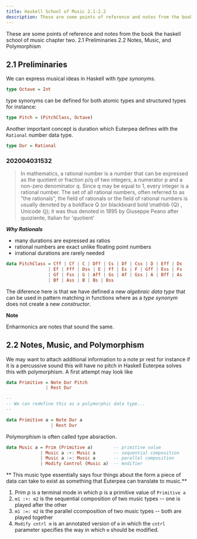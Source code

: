 ```yaml
---
title: Haskell School of Music 2.1-2.2
description: These are some points of reference and notes from the book the haskell school of music chapter two.
---
```


<PageDescription>
  These are some points of reference and notes from the book the haskell school
  of music chapter two.
</PageDescription>

<AnchorLinks>
  <AnchorLink>2.1 Preliminaries</AnchorLink>
  <AnchorLink>2.2 Notes, Music, and Polymorphism</AnchorLink>
</AnchorLinks>

## 2.1 Preliminaries

We can express musical ideas in Haskell with _type synonyms_.

```haskell
type Octave = Int
```

type synonyms can be defined for both atomic types and structured types for instance:

```haskell
type Pitch = (PitchClass, Octave)
```

Another important concept is duration which Euterpea defines with the `Rational` number data type.

```haskell
type Dur = Rational
```

### 202004031532

> In mathematics, a rational number is a number that can be expressed as the quotient or fraction p/q of two integers, a numerator p and a non-zero denominator q. Since q may be equal to 1, every integer is a rational number. The set of all rational numbers, often referred to as "the rationals", the field of rationals or the field of rational numbers is usually denoted by a boldface Q (or blackboard bold \mathbb {Q} , Unicode ℚ); it was thus denoted in 1895 by Giuseppe Peano after quoziente, Italian for 'quotient'

**_Why Rationals_**

- many durations are expressed as ratios
- rational numbers are exact unlike floating point numbers
- irrational durations are rarely needed

```haskell
data PitchClass = Cff | Cf | C | Dff | Cs | Df | Css | D | Eff | Ds
                | Ef | Fff | Dss | E | Ff | Es | F | Gff | Ess | Fs
                | Gf | Fss | G | Aff | Gs | Af | Gss | A | Bff | As
                | Bf | Ass | B | Bs | Bss
```

The diference here is that we have defined a new _algebraic data type_ that can be used in pattern matching in functions where as a _type synonym_ does not create a new _constructor_.

<InlineNotification>

**Note**

Enharmonics are notes that sound the same.

</InlineNotification>

## 2.2 Notes, Music, and Polymorphism

We may want to attach additional information to a note pr rest for instance if it is a percussive sound this will have no pitch in Haskell Euterpea solves this with polymorphism.
A first attempt may look like

```haskell
data Primitive = Note Dur Pitch
               | Rest Dur

--
-- We can redefine this as a polymorphic data type...
--

data Primitive a = Note Dur a
                 | Rest Dur
```

Polymorphism is often called type absraction.

```haskell
data Music a = Prim (Primitive a)        -- primitive value
             | Music a :+: Music a       -- sequential composition
             | Music a :=: Music a       -- parallel composition
             | Modify Control (Music a)  -- modifier
```

** This music type essentially says four things about the form a piece of data can take to exist as something that Euterpea can translate to music.**

1. Prim p is a terminal mode in which p is a primitive value of `Primitive a`
2. `m1 :+: m2` is the sequential composition of two music types -- one is played after the other
3. `m1 :=: m2` is the parallel ccomposition of two music types -- both are played together
4. `Modify cntrl m` is an annotated version of `m` in which the `cntrl` parameter specifies the way in which `m` should be modified.
